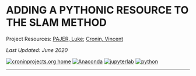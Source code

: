 # ADDING A PYTHONIC RESOURCE TO THE SLAM METHOD

Project Resources: [PAJER, Luke](mailto:luke.pajer@gmail.com); [Cronin, Vincent]()

_Last Updated: June 2020_

[![croninprojects.org home](https://img.shields.io/badge/croninprojects.org-home-F78C26.svg)](http://croninprojects.org/)
[![Anaconda](https://img.shields.io/badge/anaconda-5.2.0-43B02A.svg)](https://www.anaconda.com/)
[![jupyterlab](https://img.shields.io/badge/jupyterlab-0.35.4-F37821.svg)](https://jupyterlab.readthedocs.io/en/stable/)
[![python](https://img.shields.io/badge/python-3.6.5-yellow.svg)](https://jupyterlab.readthedocs.io/en/stable/)

-----


